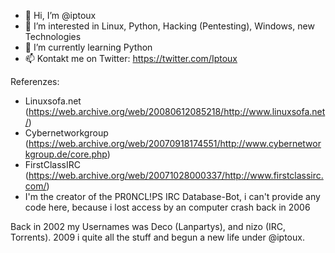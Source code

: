 - 👋 Hi, I’m @iptoux
- 👀 I’m interested in Linux, Python, Hacking (Pentesting), Windows, new Technologies
- 🌱 I’m currently learning Python
- 📫 Kontakt me on Twitter: https://twitter.com/Iptoux


Referenzes: 
- Linuxsofa.net (https://web.archive.org/web/20080612085218/http://www.linuxsofa.net/)
- Cybernetworkgroup (https://web.archive.org/web/20070918174551/http://www.cybernetworkgroup.de/core.php)
- FirstClassIRC (https://web.archive.org/web/20071028000337/http://www.firstclassirc.com/)
- I'm the creator of the PR0NCL!PS IRC Database-Bot, i can't provide any code here, because i lost access by an computer crash back in 2006

Back in 2002 my Usernames was Deco (Lanpartys), and nizo (IRC, Torrents). 2009 i quite all the stuff and begun a new life under @iptoux.


<!---
iptoux/iptoux is a ✨ special ✨ repository because its `README.md` (this file) appears on your GitHub profile.
You can click the Preview link to take a look at your changes.
--->
